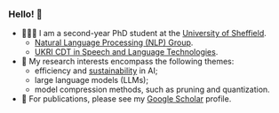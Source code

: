 ### Hello! 👋

- 🧑🏻‍💻 I am a second-year PhD student at the [University of Sheffield](https://www.sheffield.ac.uk).
  - [Natural Language Processing (NLP) Group](https://www.sheffield.ac.uk/dcs/research/groups/natural-language-processing).
  - [UKRI CDT in Speech and Language Technologies](https://slt-cdt.sheffield.ac.uk).
- 🔬 My research interests encompass the following themes:
  - efficiency and [sustainability](https://www.technologyreview.com/2019/06/06/239031/training-a-single-ai-model-can-emit-as-much-carbon-as-five-cars-in-their-lifetimes/) in AI;
  - large language models (LLMs);
  - model compression methods, such as pruning and quantization.
- 📖 For publications, please see my [Google Scholar](https://scholar.google.com/citations?user=c_374bAAAAAJ&hl=en) profile.
